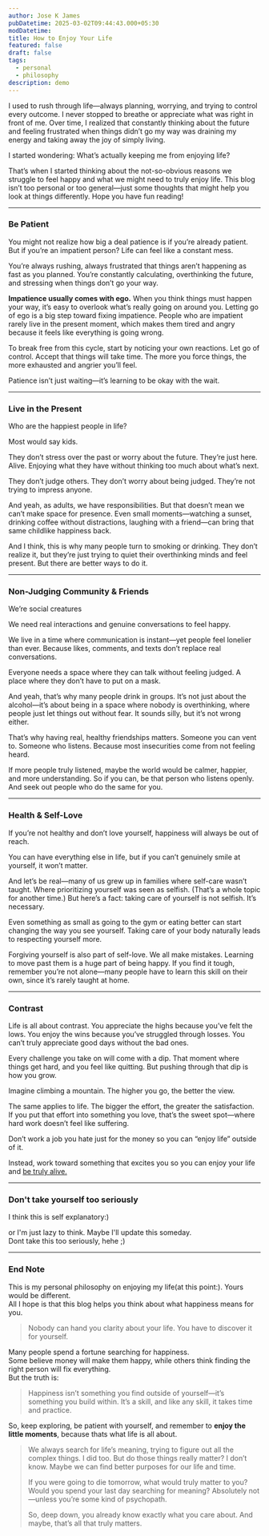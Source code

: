 ```yaml
---
author: Jose K James
pubDatetime: 2025-03-02T09:44:43.000+05:30
modDatetime:
title: How to Enjoy Your Life
featured: false
draft: false
tags:
  - personal
  - philosophy
description: demo
---
```


I used to rush through life—always planning, worrying, and trying to control every outcome. I never stopped to breathe or appreciate what was right in front of me. Over time, I realized that constantly thinking about the future and feeling frustrated when things didn’t go my way was draining my energy and taking away the joy of simply living.

I started wondering: What’s actually keeping me from enjoying life?

That’s when I started thinking about the not-so-obvious reasons we struggle to feel happy and what we might need to truly enjoy life. This blog isn’t too personal or too general—just some thoughts that might help you look at things differently. Hope you have fun reading!

---

### Be Patient

You might not realize how big a deal patience is if you’re already patient.  
But if you’re an impatient person? Life can feel like a constant mess.

You’re always rushing, always frustrated that things aren’t happening as fast as you planned. You’re constantly calculating, overthinking the future, and stressing when things don’t go your way.

**Impatience usually comes with ego.** When you think things must happen your way, it’s easy to overlook what’s really going on around you. Letting go of ego is a big step toward fixing impatience. People who are impatient rarely live in the present moment, which makes them tired and angry because it feels like everything is going wrong.

To break free from this cycle, start by noticing your own reactions. Let go of control. Accept that things will take time. The more you force things, the more exhausted and angrier you’ll feel. 

Patience isn’t just waiting—it’s learning to be okay with the wait.

---

### Live in the Present

Who are the happiest people in life?  

Most would say kids.  

They don’t stress over the past or worry about the future. They’re just here. Alive. Enjoying what they have without thinking too much about what’s next.  

They don’t judge others. They don’t worry about being judged. They’re not trying to impress anyone.  

And yeah, as adults, we have responsibilities. But that doesn’t mean we can’t make space for presence. Even small moments—watching a sunset, drinking coffee without distractions, laughing with a friend—can bring that same childlike happiness back.  

And I think, this is why many people turn to smoking or drinking. They don’t realize it, but they’re just trying to quiet their overthinking minds and feel present. But there are better ways to do it.  

---

### Non-Judging Community & Friends

We’re social creatures  

We need real interactions and genuine conversations to feel happy.  

We live in a time where communication is instant—yet people feel lonelier than ever. Because likes, comments, and texts don’t replace real conversations.  

Everyone needs a space where they can talk without feeling judged. A place where they don’t have to put on a mask.  

And yeah, that’s why many people drink in groups. It’s not just about the alcohol—it’s about being in a space where nobody is overthinking, where people just let things out without fear. It sounds silly, but it’s not wrong either.  

That’s why having real, healthy friendships matters. Someone you can vent to. Someone who listens. Because most insecurities come from not feeling heard.  

If more people truly listened, maybe the world would be calmer, happier, and more understanding. So if you can, be that person who listens openly. And seek out people who do the same for you.

---

### Health & Self-Love

If you’re not healthy and don’t love yourself, happiness will always be out of reach.

You can have everything else in life, but if you can’t genuinely smile at yourself, it won’t matter.

And let’s be real—many of us grew up in families where self-care wasn’t taught. Where prioritizing yourself was seen as selfish. (That’s a whole topic for another time.)
But here’s a fact: taking care of yourself is not selfish. It’s necessary.

Even something as small as going to the gym or eating better can start changing the way you see yourself. Taking care of your body naturally leads to respecting yourself more.

Forgiving yourself is also part of self-love. We all make mistakes. Learning to move past them is a huge part of being happy. If you find it tough, remember you’re not alone—many people have to learn this skill on their own, since it’s rarely taught at home.

---

### Contrast

Life is all about contrast.
You appreciate the highs because you’ve felt the lows. You enjoy the wins because you’ve struggled through losses. You can’t truly appreciate good days without the bad ones.

Every challenge you take on will come with a dip. That moment where things get hard, and you feel like quitting. But pushing through that dip is how you grow.

Imagine climbing a mountain. The higher you go, the better the view.

The same applies to life. The bigger the effort, the greater the satisfaction. If you put that effort into something you love, that’s the sweet spot—where hard work doesn’t feel like suffering.

Don’t work a job you hate just for the money so you can “enjoy life” outside of it.

Instead, work toward something that excites you so you can enjoy your life and [be truly alive.](https://www.joss.my/posts/being-alive/)

---

### Don't take yourself too seriously

I think this is self explanatory:)  

or I'm just lazy to think.
Maybe I'll update this someday.  
Dont take this too seriously, hehe ;)

---

### End Note

This is my personal philosophy on enjoying my life(at this point:). Yours would be different.  
All I hope is that this blog helps you think about what happiness means for you.


> Nobody can hand you clarity about your life. You have to discover it for yourself.

Many people spend a fortune searching for happiness.  
Some believe money will make them happy, while others think finding the right person will fix everything.  
But the truth is:

> Happiness isn’t something you find outside of yourself—it’s something you build within. It’s a skill, and like any skill, it takes time and practice.

So, keep exploring, be patient with yourself, and remember to **enjoy the little moments**, because thats what life is all about.

> We always search for life’s meaning, trying to figure out all the complex things. I did too. But do those things really matter? I don’t know. Maybe we can find better purposes for our life and time.
>
> If you were going to die tomorrow, what would truly matter to you? Would you spend your last day searching for meaning? Absolutely not—unless you’re some kind of psychopath.
>
> So, deep down, you already know exactly what you care about. And maybe, that’s all that truly matters.

